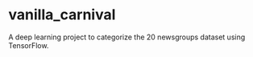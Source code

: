 # vanilla_carnival
A deep learning project to categorize the 20 newsgroups dataset using TensorFlow.
